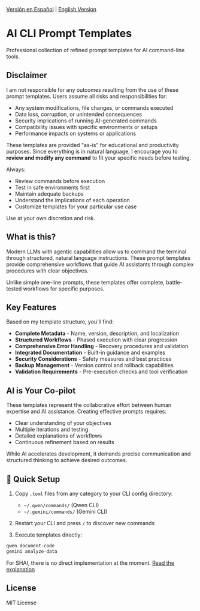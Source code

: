 [Versión en Español](README_ES.md) | [English Version](README.md)

# AI CLI Prompt Templates

Professional collection of refined prompt templates for AI command-line tools.

## Disclaimer

I am not responsible for any outcomes resulting from the use of these prompt templates. Users assume all risks and responsibilities for:

- Any system modifications, file changes, or commands executed
- Data loss, corruption, or unintended consequences
- Security implications of running AI-generated commands
- Compatibility issues with specific environments or setups
- Performance impacts on systems or applications

These templates are provided "as-is" for educational and productivity purposes. Since everything is in natural language, I encourage you to **review and modify any command** to fit your specific needs before testing.

Always:
- Review commands before execution
- Test in safe environments first
- Maintain adequate backups
- Understand the implications of each operation
- Customize templates for your particular use case

Use at your own discretion and risk.

## What is this?

Modern LLMs with agentic capabilities allow us to command the terminal through structured, natural language instructions. These prompt templates provide comprehensive workflows that guide AI assistants through complex procedures with clear objectives.

Unlike simple one-line prompts, these templates offer complete, battle-tested workflows for specific purposes.

## Key Features

Based on my template structure, you'll find:

- **Complete Metadata** - Name, version, description, and localization
- **Structured Workflows** - Phased execution with clear progression
- **Comprehensive Error Handling** - Recovery procedures and validation
- **Integrated Documentation** - Built-in guidance and examples
- **Security Considerations** - Safety measures and best practices
- **Backup Management** - Version control and rollback capabilities
- **Validation Requirements** - Pre-execution checks and tool verification

## AI is Your Co-pilot

These templates represent the collaborative effort between human expertise and AI assistance. Creating effective prompts requires:

- Clear understanding of your objectives
- Multiple iterations and testing
- Detailed explanations of workflows
- Continuous refinement based on results

While AI accelerates development, it demands precise communication and structured thinking to achieve desired outcomes.

## 🚀 Quick Setup

1. Copy `.toml` files from any category to your CLI config directory:
   - `~/.qwen/commands/` (Qwen CLI)
   - `~/.gemini/commands/` (Gemini CLI)

2. Restart your CLI and press `/` to discover new commands

3. Execute templates directly:
```bash
qwen document-code
gemini analyze-data
```

For SHAI, there is no direct implementation at the moment. [Read the explanation](./shai_import.md)

## License

MIT License
